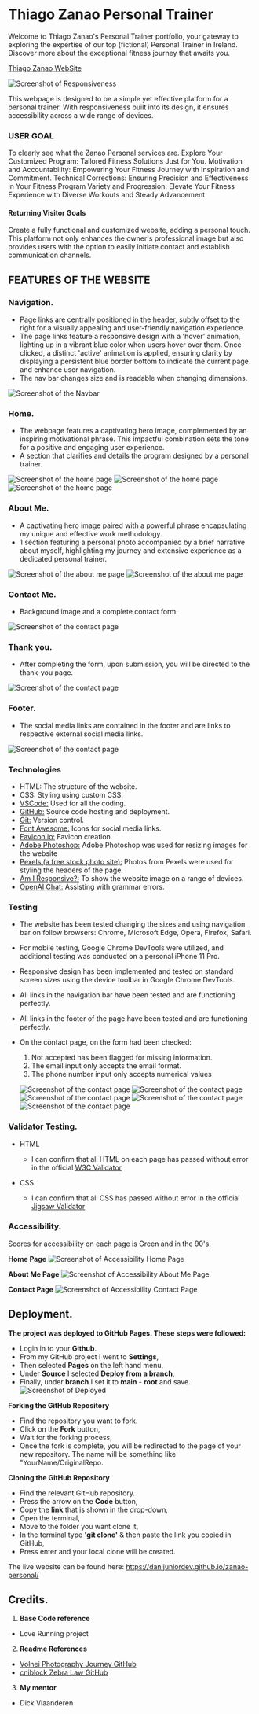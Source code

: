 # Thiago Zanao Personal Trainer

Welcome to Thiago Zanao's Personal Trainer portfolio, your gateway to exploring the expertise of our top (fictional) Personal Trainer in Ireland. Discover more about the exceptional fitness journey that awaits you.

[Thiago Zanao WebSite](https://danijuniordev.github.io/zanao-personal/)

![Screenshot of Responsiveness](documents/readme_images/responsive.png)

This webpage is designed to be a simple yet effective platform for a personal trainer. With responsiveness built into its design, it ensures accessibility across a wide range of devices.

### USER GOAL
To clearly see what the Zanao Personal services are.
Explore Your Customized Program: Tailored Fitness Solutions Just for You.
Motivation and Accountability: Empowering Your Fitness Journey with Inspiration and Commitment.
Technical Corrections: Ensuring Precision and Effectiveness in Your Fitness Program
Variety and Progression: Elevate Your Fitness Experience with Diverse Workouts and Steady Advancement.

#### Returning Visitor Goals
Create a fully functional and customized website, adding a personal touch. This platform not only enhances the owner's professional image but also provides users with the option to easily initiate contact and establish communication channels.

## FEATURES OF THE WEBSITE

### Navigation.
* Page links are centrally positioned in the header, subtly offset to the right for a visually appealing and user-friendly navigation experience.
* The page links feature a responsive design with a 'hover' animation, lighting up in a vibrant blue color when users hover over them. Once clicked, a distinct 'active' animation is applied, ensuring clarity by displaying a persistent blue border bottom to indicate the current page and enhance user navigation.
* The nav bar changes size and is readable when changing dimensions.

![Screenshot of the Navbar](documents/readme_images/navbar.png)

### Home.
* The webpage features a captivating hero image, complemented by an inspiring motivational phrase. This impactful combination sets the tone for a positive and engaging user experience.
* A section that clarifies and details the program designed by a personal trainer.

![Screenshot of the home page](documents/readme_images/homepage1.png)
![Screenshot of the home page](documents/readme_images/homepage2.png)
![Screenshot of the home page](documents/readme_images/homepage3.png)

### About Me. 
* A captivating hero image paired with a powerful phrase encapsulating my unique and effective work methodology.
* 1 section featuring a personal photo accompanied by a brief narrative about myself, highlighting my journey and extensive experience as a dedicated personal trainer.

![Screenshot of the about me page](documents/readme_images/aboutme1.png)
![Screenshot of the about me page](documents/readme_images/aboutme2.png)

### Contact Me.
* Background image and a complete contact form.

![Screenshot of the contact page](documents/readme_images/contactpage.png)

### Thank you.

* After completing the form, upon submission, you will be directed to the thank-you page.

![Screenshot of the contact page](documents/readme_images/thankyou.png)

### Footer.

* The social media links are contained in the footer and are links to respective external social media links.

![Screenshot of the contact page](documents/readme_images/footer.png)

### Technologies

* HTML: The structure of the website.
* CSS: Styling using custom CSS.
* [VSCode:](https://code.visualstudio.com/) Used for all the coding.
* [GitHub:](https://github.com/) Source code hosting and deployment.
* [Git:](https://git-scm.com/) Version control.
* [Font Awesome:](https://fontawesome.com/) Icons for social media links.
* [Favicon.io:](http://favicon.io/) Favicon creation.
* [Adobe Photoshop:](https://www.adobe.com/products/photoshop-elements.html) Adobe Photoshop was used for resizing images for the website
* [Pexels (a free stock photo site):](https://pexels.com/) Photos from Pexels were used for styling the headers of the page.
* [Am I Responsive?:](https://ui.dev/amiresponsive) To show the website image on a range of devices.
* [OpenAI Chat:](https://chat.openai.com/) Assisting with grammar errors.

### Testing

* The website has been tested changing the sizes and using navigation bar on follow browsers: Chrome, Microsoft Edge, Opera, Firefox, Safari.
* For mobile testing, Google Chrome DevTools were utilized, and additional testing was conducted on a personal iPhone 11 Pro.
* Responsive design has been implemented and tested on standard screen sizes using the device toolbar in Google Chrome DevTools.
* All links in the navigation bar have been tested and are functioning perfectly.
* All links in the footer of the page have been tested and are functioning perfectly.
* On the contact page, on the form had been checked:
  1. Not accepted has been flagged for missing information.
  2. The email input only accepts the email format.
  3. The phone number input only accepts numerical values

  ![Screenshot of the contact page](documents/readme_images/formtest1.png)
  ![Screenshot of the contact page](documents/readme_images/formtest2.png)
  ![Screenshot of the contact page](documents/readme_images/formtest3.png)
  ![Screenshot of the contact page](documents/readme_images/formtest4.png)
  ![Screenshot of the contact page](documents/readme_images/formtest5.png)

### Validator Testing.

* HTML
  *  I can confirm that all HTML on each page has passed without error in the official [W3C Validator](https://validator.w3.org/#validate_by_input)

* CSS
  *  I can confirm that all CSS has passed without error in the official [Jigsaw Validator](https://jigsaw.w3.org/css-validator/#validate_by_input)

### Accessibility. 

Scores for accessibility on each page is Green and in the 90's.

**Home Page**
![Screenshot of Accessibility Home Page](documents/readme_images/homelighthouse.png)

**About Me Page**
![Screenshot of Accessibility About Me Page](documents/readme_images/aboutmelighthouse.png)

**Contact Page**
![Screenshot of Accessibility Contact Page](documents/readme_images/contactlighthouse.png)

## Deployment.

**The project was deployed to GitHub Pages. These steps were followed:**

* Login in to your **Github**.
* From my GitHub project I went to **Settings**,
* Then selected **Pages** on the left hand menu,
* Under **Source** I selected **Deploy from a branch**,
* Finally, under **branch** I set it to **main** - **root** and save.
![Screenshot of Deployed](documents/readme_images/deployed.png)

**Forking the GitHub Repository**

* Find the repository you want to fork.
* Click on the **Fork** button,
* Wait for the forking process,
* Once the fork is complete, you will be redirected to the page of your new repository. The name will be something like "YourName/OriginalRepo.

**Cloning the GitHub Repository**

* Find the relevant GitHub repository.
* Press the arrow on the **Code** button,
* Copy the **link** that is shown in the drop-down,
* Open the terminal, 
* Move to the folder you want clone it,
* In the terminal type **'git clone'** & then paste the link you copied in GitHub,
* Press enter and your local clone will be created.

The live website can be found here: <https://danijuniordev.github.io/zanao-personal/>

## Credits.

1. **Base Code reference**
 -  Love Running project
2. **Readme References**
 - [Volnei Photography Journey GitHub](https://github.com/Volneirj/photographermiguelcardeal)
 - [cniblock Zebra Law GitHub](https://github.com/cniblock/Project_1)
3. **My mentor**
 - Dick Vlaanderen 